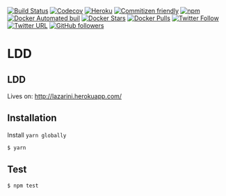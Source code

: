 [![Build Status](https://travis-ci.org/buildit/lazarini.svg?branch=master)](https://travis-ci.org/buildit/lazarini)
[![Codecov](https://img.shields.io/codecov/c/github/codecov/buildit/lazarini.svg)](https://codecov.io/gh/buildit/lazarini/)
[![Heroku](https://heroku-badge.herokuapp.com/?app=lazarini)](http://lazarini.herokuapp.com/)
[![Commitizen friendly](https://img.shields.io/badge/commitizen-friendly-brightgreen.svg)](http://commitizen.github.io/cz-cli/)
[![npm](https://img.shields.io/npm/l/express.svg)]()
[![Docker Automated buil](https://img.shields.io/docker/automated/wiprodigital/lazarini.svg)](https://hub.docker.com/r/wiprodigital/lazarini/)
[![Docker Stars](https://img.shields.io/docker/stars/wiprodigital/lazarini.svg)](https://hub.docker.com/r/wiprodigital/lazarini/)
[![Docker Pulls](https://img.shields.io/docker/pulls/wiprodigital/lazarini.svg)](https://hub.docker.com/r/wiprodigital/lazarini/)
[![Twitter Follow](https://img.shields.io/twitter/follow/Fif0o.svg?style=social&label=Follow)]()
[![Twitter URL](https://img.shields.io/twitter/url/http/shields.io.svg?style=social)]()
[![GitHub followers](https://img.shields.io/github/followers/fif0o.svg?style=social&label=Follow)]()


# LDD


## LDD
Lives on: http://lazarini.herokuapp.com/

## Installation
Install `yarn globally`

```sh
$ yarn
```

## Test
```sh
$ npm test
```

